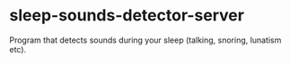 # sleep-sounds-detector-server
Program that detects sounds during your sleep (talking, snoring, lunatism etc). 
